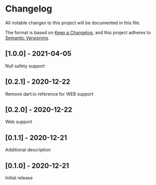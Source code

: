# Changelog

All notable changes to this project will be documented in this file.

The format is based on [Keep a Changelog](https://keepachangelog.com/en/1.0.0/),
and this project adheres to [Semantic Versioning](https://semver.org/spec/v2.0.0.html).

## [1.0.0] - 2021-04-05

Null safety support

## [0.2.1] - 2020-12-22

Remove dart:io reference for WEB support

## [0.2.0] - 2020-12-22

Web support

## [0.1.1] - 2020-12-21

Additional description

## [0.1.0] - 2020-12-21

Initial release
